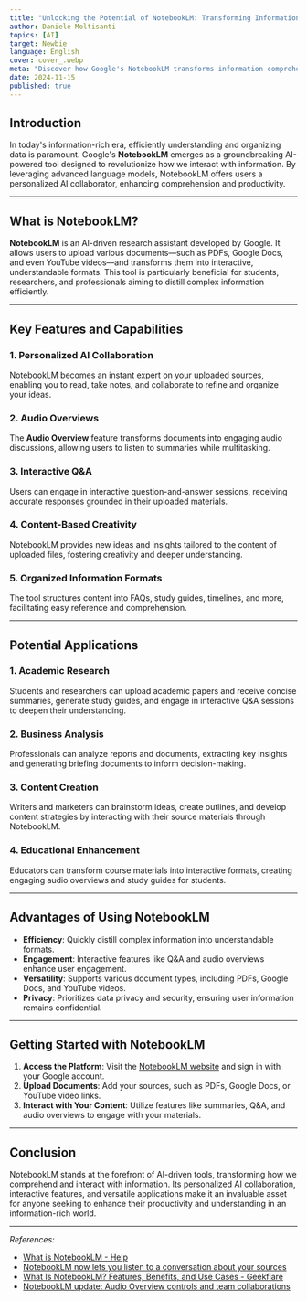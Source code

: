 ```yaml
---
title: "Unlocking the Potential of NotebookLM: Transforming Information Comprehension"
author: Daniele Moltisanti
topics: [AI]
target: Newbie
language: English
cover: cover_.webp
meta: "Discover how Google's NotebookLM transforms information comprehension with AI-powered tools like personalized collaboration, audio overviews, and interactive Q&A. Learn its features, benefits, and potential applications"
date: 2024-11-15
published: true
---
```





## Introduction

In today's information-rich era, efficiently understanding and organizing data is paramount. Google's **NotebookLM** emerges as a groundbreaking AI-powered tool designed to revolutionize how we interact with information. By leveraging advanced language models, NotebookLM offers users a personalized AI collaborator, enhancing comprehension and productivity.

---

## What is NotebookLM?

**NotebookLM** is an AI-driven research assistant developed by Google. It allows users to upload various documents—such as PDFs, Google Docs, and even YouTube videos—and transforms them into interactive, understandable formats. This tool is particularly beneficial for students, researchers, and professionals aiming to distill complex information efficiently. 

---

## Key Features and Capabilities

### 1. Personalized AI Collaboration

NotebookLM becomes an instant expert on your uploaded sources, enabling you to read, take notes, and collaborate to refine and organize your ideas. 

### 2. Audio Overviews

The **Audio Overview** feature transforms documents into engaging audio discussions, allowing users to listen to summaries while multitasking. 

### 3. Interactive Q&A

Users can engage in interactive question-and-answer sessions, receiving accurate responses grounded in their uploaded materials. 

### 4. Content-Based Creativity

NotebookLM provides new ideas and insights tailored to the content of uploaded files, fostering creativity and deeper understanding. 

### 5. Organized Information Formats

The tool structures content into FAQs, study guides, timelines, and more, facilitating easy reference and comprehension. 

---

## Potential Applications

### 1. Academic Research

Students and researchers can upload academic papers and receive concise summaries, generate study guides, and engage in interactive Q&A sessions to deepen their understanding.

### 2. Business Analysis

Professionals can analyze reports and documents, extracting key insights and generating briefing documents to inform decision-making.

### 3. Content Creation

Writers and marketers can brainstorm ideas, create outlines, and develop content strategies by interacting with their source materials through NotebookLM.

### 4. Educational Enhancement

Educators can transform course materials into interactive formats, creating engaging audio overviews and study guides for students.

---

## Advantages of Using NotebookLM

- **Efficiency**: Quickly distill complex information into understandable formats.
- **Engagement**: Interactive features like Q&A and audio overviews enhance user engagement.
- **Versatility**: Supports various document types, including PDFs, Google Docs, and YouTube videos.
- **Privacy**: Prioritizes data privacy and security, ensuring user information remains confidential. 

---

## Getting Started with NotebookLM

1. **Access the Platform**: Visit the [NotebookLM website](https://notebooklm.google) and sign in with your Google account.
2. **Upload Documents**: Add your sources, such as PDFs, Google Docs, or YouTube video links.
3. **Interact with Your Content**: Utilize features like summaries, Q&A, and audio overviews to engage with your materials.

---

## Conclusion

NotebookLM stands at the forefront of AI-driven tools, transforming how we comprehend and interact with information. Its personalized AI collaboration, interactive features, and versatile applications make it an invaluable asset for anyone seeking to enhance their productivity and understanding in an information-rich world.

---

*References:*

- [What is NotebookLM - Help](https://support.google.com/notebooklm/answer/14273541?hl=en)
- [NotebookLM now lets you listen to a conversation about your sources](https://blog.google/technology/ai/notebooklm-audio-overviews/)
- [What Is NotebookLM? Features, Benefits, and Use Cases - Geekflare](https://geekflare.com/guide/what-is-notebooklm/)
- [NotebookLM update: Audio Overview controls and team collaborations](https://blog.google/technology/ai/notebooklm-update-october-2024/)
``` 
